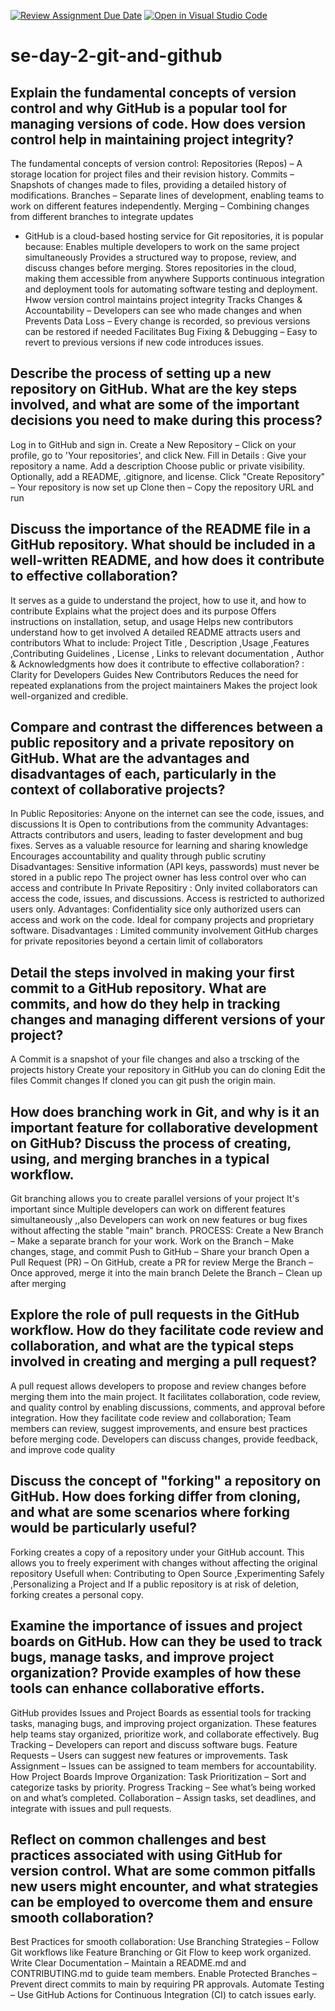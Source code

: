 [![Review Assignment Due Date](https://classroom.github.com/assets/deadline-readme-button-22041afd0340ce965d47ae6ef1cefeee28c7c493a6346c4f15d667ab976d596c.svg)](https://classroom.github.com/a/8wgCKhpZ)
[![Open in Visual Studio Code](https://classroom.github.com/assets/open-in-vscode-2e0aaae1b6195c2367325f4f02e2d04e9abb55f0b24a779b69b11b9e10269abc.svg)](https://classroom.github.com/online_ide?assignment_repo_id=18423476&assignment_repo_type=AssignmentRepo)
# se-day-2-git-and-github
## Explain the fundamental concepts of version control and why GitHub is a popular tool for managing versions of code. How does version control help in maintaining project integrity?
The fundamental concepts of version control:
Repositories (Repos) – A storage location for project files and their revision history.
Commits – Snapshots of changes made to files, providing a detailed history of modifications.
Branches – Separate lines of development, enabling teams to work on different features independently.
Merging – Combining changes from different branches to integrate updates
- GitHub is a cloud-based hosting service for Git repositories, it is popular because:
Enables multiple developers to work on the same project simultaneously
Provides a structured way to propose, review, and discuss changes before merging.
Stores repositories in the cloud, making them accessible from anywhere
Supports continuous integration and deployment tools for automating software testing and deployment.
 Hwow version control maintains project integrity
Tracks Changes & Accountability – Developers can see who made changes and when
Prevents Data Loss – Every change is recorded, so previous versions can be restored if needed
Facilitates Bug Fixing & Debugging – Easy to revert to previous versions if new code introduces issues.

## Describe the process of setting up a new repository on GitHub. What are the key steps involved, and what are some of the important decisions you need to make during this process?
Log in to GitHub and sign in.
Create a New Repository – Click on your profile, go to 'Your repositories', and click New.
Fill in Details :
  Give your repository a name.
  Add a description 
  Choose public or private visibility.
Optionally, add a README, .gitignore, and license.
Click "Create Repository" – Your repository is now set up
Clone then – Copy the repository URL and run

## Discuss the importance of the README file in a GitHub repository. What should be included in a well-written README, and how does it contribute to effective collaboration?
 It serves as a guide to understand the project, how to use it, and how to contribute
Explains what the project does and its purpose
 Offers instructions on installation, setup, and usage
 Helps new contributors understand how to get involved
A detailed README attracts users and contributors
    What to include: Project Title , Description ,Usage ,Features ,Contributing Guidelines , License , Links to relevant documentation , Author & Acknowledgments 
how does it contribute to effective collaboration? :
Clarity for Developers
Guides New Contributors 
Reduces the need for repeated explanations from the project maintainers
 Makes the project look well-organized and credible.
 
## Compare and contrast the differences between a public repository and a private repository on GitHub. What are the advantages and disadvantages of each, particularly in the context of collaborative projects?
In Public Repositories: Anyone on the internet can see the code, issues, and discussions
      It is Open to contributions from the community
  Advantages: Attracts contributors and users, leading to faster development and bug fixes.
             Serves as a valuable resource for learning and sharing knowledge
             Encourages accountability and quality through public scrutiny
 Disadvantages: Sensitive information (API keys, passwords) must never be stored in a public repo
          The project owner has less control over who can access and contribute
In Private Repositiry : Only invited collaborators can access the code, issues, and discussions.
       Access is restricted to authorized users only.
Advantages: Confidentiality sice only authorized users can access and work on the code.
           Ideal for company projects and proprietary software.
Disadvantages : Limited community involvement
           GitHub charges for private repositories beyond a certain limit of collaborators
       
## Detail the steps involved in making your first commit to a GitHub repository. What are commits, and how do they help in tracking changes and managing different versions of your project?
A Commit is a snapshot of your file changes and also a trscking of the projects history
  Create your repository in GitHub
  you can do cloning
  Edit the files
  Commit changes 
  If cloned you can git push the origin main.

## How does branching work in Git, and why is it an important feature for collaborative development on GitHub? Discuss the process of creating, using, and merging branches in a typical workflow.
Git branching allows you to create parallel versions of your project
It's important since Multiple developers can work on different features simultaneously ,,also  Developers can work on new features or bug fixes without affecting the stable "main" branch.
PROCESS: Create a New Branch – Make a separate branch for your work.
Work on the Branch – Make changes, stage, and commit
Push to GitHub – Share your branch
Open a Pull Request (PR) – On GitHub, create a PR for review
Merge the Branch – Once approved, merge it into the main branch
Delete the Branch – Clean up after merging
## Explore the role of pull requests in the GitHub workflow. How do they facilitate code review and collaboration, and what are the typical steps involved in creating and merging a pull request?
A pull request  allows developers to propose and review changes before merging them into the main project. It facilitates collaboration, code review, and quality control by enabling discussions, comments, and approval before integration.
How they facilitate code review and collaboration; Team members can review, suggest improvements, and ensure best practices before merging code.
                                         Developers can discuss changes, provide feedback, and improve code quality

## Discuss the concept of "forking" a repository on GitHub. How does forking differ from cloning, and what are some scenarios where forking would be particularly useful?
Forking creates a copy of a repository under your GitHub account. This allows you to freely experiment with changes without affecting the original repository
Usefull when: Contributing to Open Source ,Experimenting Safely ,Personalizing a Project and If a public repository is at risk of deletion, forking creates a personal copy.

## Examine the importance of issues and project boards on GitHub. How can they be used to track bugs, manage tasks, and improve project organization? Provide examples of how these tools can enhance collaborative efforts.
GitHub provides Issues and Project Boards as essential tools for tracking tasks, managing bugs, and improving project organization. These features help teams stay organized, prioritize work, and collaborate effectively.
Bug Tracking – Developers can report and discuss software bugs.
Feature Requests – Users can suggest new features or improvements.
Task Assignment – Issues can be assigned to team members for accountability.
How Project Boards Improve Organization:
    Task Prioritization – Sort and categorize tasks by priority.
    Progress Tracking – See what’s being worked on and what’s completed.
    Collaboration – Assign tasks, set deadlines, and integrate with issues and pull requests.

## Reflect on common challenges and best practices associated with using GitHub for version control. What are some common pitfalls new users might encounter, and what strategies can be employed to overcome them and ensure smooth collaboration?
Best Practices for smooth collaboration:
Use Branching Strategies – Follow Git workflows like Feature Branching or Git Flow to keep work organized.
Write Clear Documentation – Maintain a README.md and CONTRIBUTING.md to guide team members.
Enable Protected Branches – Prevent direct commits to main by requiring PR approvals.
Automate Testing – Use GitHub Actions for Continuous Integration (CI) to catch issues early.
